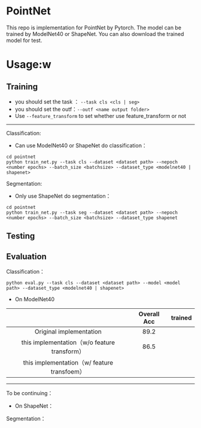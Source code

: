 # PointNet

This repo is implementation for PointNet by Pytorch. The model can be trained by ModelNet40 or ShapeNet. You can also download the trained model for test.

  # Usage:w

  ## Training 

  - you should set the task ： `--task cls <cls | seg>`  
  - you should set the outf：`--outf <name output folder>`
  - Use `--feature_transform` to set whether use feature_transform or not

------

  Classification:

- Can use ModelNet40 or ShapeNet do classification：

```
cd pointnet
python train_net.py --task cls --dataset <dataset path> --nepoch <number epochs> --batch_size <batchsize> --dataset_type <modelnet40 | shapenet>
```

  

Segmentation:

- Only use ShapeNet do segmentation：

```
cd pointnet
python train_net.py --task seg --dataset <dataset path> --nepoch <number epochs> --batch_size <batchsize> --dataset_type shapenet
```



## Testing



  ## Evaluation

Classification：

```
python eval.py --task cls --dataset <dataset path> --model <model path> --dataset_type <modelnet40 | shapenet>
```

- On ModelNet40

|                                              | Overall Acc | trained |
| :------------------------------------------: | :---------: | ------- |
|           Original implementation            |    89.2     |         |
| this implementation（w/o feature transform） |    86.5     |         |
| this implementation（w/ feature transfoem）  |             |         |



------

To be continuing：

- On ShapeNet：

Segmentation：



